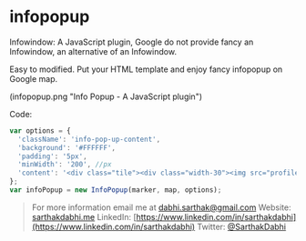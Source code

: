 # infopopup
Infowindow: A JavaScript plugin, Google do not provide fancy an Infowindow, an alternative of an Infowindow.

Easy to modified. Put your HTML template and enjoy fancy infopopup on Google map.

(infopopup.png "Info Popup - A JavaScript plugin")

Code:
```javascript
var options = {
  'className': 'info-pop-up-content',
  'background': '#FFFFFF',
  'padding': '5px',
  'minWidth': '200', //px
  'content': '<div class="tile"><div class="width-30"><img src="profile-photo.jpg"></div><div class="width-70"><label>Sarthak Dabhi</label><br>WEB DEVELOPER<br>Website: <a href="http://sarthakdabhi.me/">sarthakdabhi.me</a></div></div>'
};
var infoPopup = new InfoPopup(marker, map, options);
```

> For more information email me at dabhi.sarthak@gmail.com
> Website: [sarthakdabhi.me](http://sarthakdabhi.me) 
> LinkedIn: [https://www.linkedin.com/in/sarthakdabhi](https://www.linkedin.com/in/sarthakdabhi)
> Twitter: [@SarthakDabhi](https://twitter.com/SarthakDabhi)
